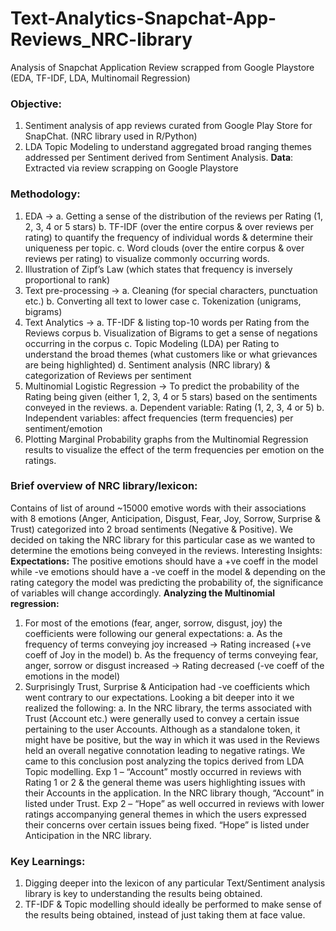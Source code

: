 # Text-Analytics-Snapchat-App-Reviews_NRC-library
Analysis of Snapchat Application Review scrapped from Google Playstore (EDA, TF-IDF, LDA, Multinomail Regression)


### Objective: 
1.	Sentiment analysis of app reviews curated from Google Play Store for SnapChat. (NRC library used in R/Python)
2.	LDA Topic Modeling to understand aggregated broad ranging themes addressed per Sentiment derived from Sentiment Analysis.
**Data**: Extracted via review scrapping on Google Playstore

### Methodology:
1.	EDA -> 
  a.	Getting a sense of the distribution of the reviews per Rating (1, 2, 3, 4 or 5 stars)
  b.	TF-IDF (over the entire corpus & over reviews per rating) to quantify the frequency of individual words & determine their uniqueness per topic.
  c.	Word clouds (over the entire corpus & over reviews per rating) to visualize commonly occurring words.
2.	Illustration of Zipf’s Law (which states that frequency is inversely proportional to rank)
3.	Text pre-processing ->
  a.	Cleaning (for special characters, punctuation etc.)
  b.	Converting all text to lower case
  c.	Tokenization (unigrams, bigrams)
4.	Text Analytics ->
  a.	TF-IDF & listing top-10 words per Rating from the Reviews corpus
  b.	Visualization of Bigrams to get a sense of negations occurring in the corpus
  c.	Topic Modeling (LDA) per Rating to understand the broad themes (what customers like or what grievances are being highlighted)
  d.	Sentiment analysis (NRC library) & categorization of Reviews per sentiment
5.	Multinomial Logistic Regression -> To predict the probability of the Rating being given (either 1, 2, 3, 4 or 5 stars) based on the sentiments conveyed in the reviews.
  a.	Dependent variable: Rating (1, 2, 3, 4 or 5)
  b.	Independent variables: affect frequencies (term frequencies) per sentiment/emotion
6.	Plotting Marginal Probability graphs from the Multinomial Regression results to visualize the effect of the term frequencies per emotion on the ratings. 

### Brief overview of NRC library/lexicon:
Contains of list of around ~15000 emotive words with their associations with 8 emotions (Anger, Anticipation, Disgust, Fear, Joy, Sorrow, Surprise & Trust) categorized into 2 broad sentiments (Negative & Positive).
We decided on taking the NRC library for this particular case as we wanted to determine the emotions being conveyed in the reviews.
Interesting Insights:
**Expectations:** The positive emotions should have a +ve coeff in the model while -ve emotions should have a -ve coeff in the model & depending on the rating category the model was predicting the probability of, the significance of variables will change accordingly.
**Analyzing the Multinomial regression:**
1.	For most of the emotions (fear, anger, sorrow, disgust, joy) the coefficients were following our general expectations:
  a.	As the frequency of terms conveying joy increased -> Rating increased (+ve coeff of Joy in the model)
  b.	As the frequency of terms conveying fear, anger, sorrow or disgust increased -> Rating decreased (-ve coeff of the emotions in the model)
2.	Surprisingly Trust, Surprise & Anticipation had -ve coefficients which went contrary to our expectations. Looking a bit deeper into it we realized the following:
  a.	In the NRC library, the terms associated with Trust (Account etc.) were generally used to convey a certain issue pertaining to the user Accounts. Although as a standalone token, it might have be positive, but the way in which it was used in the Reviews held an overall negative connotation leading to negative ratings.
  We came to this conclusion post analyzing the topics derived from LDA Topic modelling.
  Exp 1 – “Account” mostly occurred in reviews with Rating 1 or 2 & the general theme was users highlighting issues with their Accounts in the application. In the NRC library though,
  “Account” in listed under Trust.
  Exp 2 – “Hope” as well occurred in reviews with lower ratings accompanying general themes in which the users expressed their concerns over certain issues being fixed. “Hope” is listed under Anticipation in the NRC library.

### Key Learnings:
1.	Digging deeper into the lexicon of any particular Text/Sentiment analysis library is key to understanding the results being obtained.
2.	TF-IDF & Topic modelling should ideally be performed to make sense of the results being obtained, instead of just taking them at face value. 
